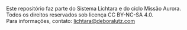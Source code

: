 Este repositório faz parte do Sistema Lichtara e do ciclo Missão Aurora.  
Todos os direitos reservados sob licença CC BY-NC-SA 4.0.  
Para informações, contato: lichtara@deboralutz.com